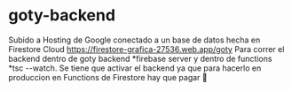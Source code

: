 # goty-backend

Subido a Hosting de Google conectado a un base de datos hecha en Firestore Cloud https://firestore-grafica-27536.web.app/goty
Para correr el backend dentro de goty backend *firebase server
y dentro de functions *tsc --watch.
Se tiene que activar el backend ya que para hacerlo en produccion en Functions de Firestore hay que pagar 🙂
